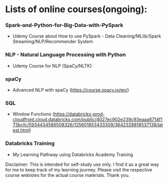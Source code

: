# Lists of online courses(ongoing): 

### Spark-and-Python-for-Big-Data-with-PySpark
  * Udemy Course about How to use PySpark - Data Cleaning/MLlib/Spark Streaming/NLP/Recommender System 

### NLP - Natural Language Processing with Python 
  * Udemy Course for NLP (SpaCy/NLTK)
 
### spaCy 
  *  Advanced NLP with spaCy (https://course.spacy.io/en/)
  
### SQL
  * Window Functions (https://databricks-prod-cloudfront.cloud.databricks.com/public/4027ec902e239c93eaaa8714f173bcfc/5934434586508326/125601853433309/3642328818537138/latest.html)

### Databricks Training
  * My Learning Pathway using Databricks Academy Training

Disclaimer: This is intended for self-study use only. I find it as a great way for me to keep track of my learning journey. Please visit the respective course webistes for the actual course materials. Thank you.
